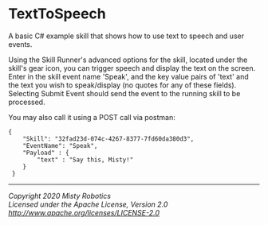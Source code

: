 # TextToSpeech

A basic C# example skill that shows how to use text to speech and user events.  

Using the Skill Runner's advanced options for the skill, located under the skill's gear icon, you can trigger speech and display the text on the screen.
Enter in the skill event name 'Speak', and the key value pairs of 'text' and the text you wish to speak/display (no quotes for any of these fields).
Selecting Submit Event should send the event to the running skill to be processed.

You may also call it using a POST call via postman:
```  
{
 	"Skill": "32fad23d-074c-4267-8377-7fd60da380d3",
 	"EventName": "Speak",
	"Payload" : {
		"text" : "Say this, Misty!"
 	}
 }
 ```


---

*Copyright 2020 Misty Robotics*<br>
*Licensed under the Apache License, Version 2.0*<br>
*http://www.apache.org/licenses/LICENSE-2.0*
